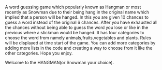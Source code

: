 A word guessing game which popularly known as Hangman or most recently as Snowman due to their being hang in the original name which implied that a person will be hanged.
In this you are given 10 chances to guess a word instead of the original 6 chances.
After you have exhausted all the chances without being able to guess the word you lose or like in the previous where a stickman would be hanged.
It has four categories to choose the word from namely animals,fruits,vegetables and plants.
Rules will be displayed at time start of the game.
You can add more categories by adding more lists in the code and creating a way to choose from it like the other categories.
Hope you enjoy.

Welcome to the HANGMAN(or Snowman your choice).
